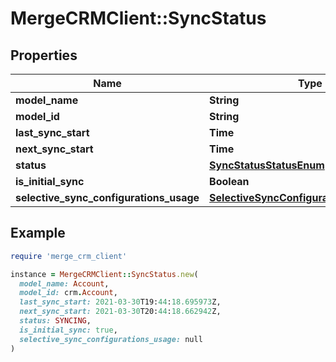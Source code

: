# MergeCRMClient::SyncStatus

## Properties

| Name | Type | Description | Notes |
| ---- | ---- | ----------- | ----- |
| **model_name** | **String** |  |  |
| **model_id** | **String** |  |  |
| **last_sync_start** | **Time** |  | [optional] |
| **next_sync_start** | **Time** |  | [optional] |
| **status** | [**SyncStatusStatusEnum**](SyncStatusStatusEnum.md) |  |  |
| **is_initial_sync** | **Boolean** |  |  |
| **selective_sync_configurations_usage** | [**SelectiveSyncConfigurationsUsageEnum**](SelectiveSyncConfigurationsUsageEnum.md) |  | [optional] |

## Example

```ruby
require 'merge_crm_client'

instance = MergeCRMClient::SyncStatus.new(
  model_name: Account,
  model_id: crm.Account,
  last_sync_start: 2021-03-30T19:44:18.695973Z,
  next_sync_start: 2021-03-30T20:44:18.662942Z,
  status: SYNCING,
  is_initial_sync: true,
  selective_sync_configurations_usage: null
)
```

